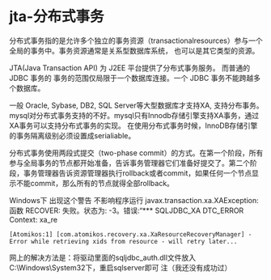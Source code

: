 # jta-分布式事务
分布式事务指的是允许多个独立的事务资源（transactionalresources）参与一个全局的事务中。事务资源通常是关系型数据库系统， 也可以是其它类型的资源。

JTA(Java Transaction API) 为 J2EE 平台提供了分布式事务服务。 而普通的JDBC 事务的 事务的范围仅局限于一个数据库连接。一个 JDBC 事务不能跨越多个数据库。

一般 Oracle, Sybase, DB2, SQL Server等大型数据库才支持XA, 支持分布事务。mysql对分布式事务支持的不好。mysql只有Innodb存储引擎支持XA事务，通过XA事务可以支持分布式事务的实现。
在使用分布式事务时候，InnoDB存储引擎的事务隔离级别必须设置成serialiable。

分布式事务使用两段式提交（two-phase commit）的方式。在第一个阶段，所有参与全局事务的节点都开始准备，告诉事务管理器它们准备好提交了。第二个阶段，事务管理器告诉资源管理器执行rollback或者commit，如果任何一个节点显示不能commit，那么所有的节点就得全部rollback。

Windows下 出现这个警告  不影响程序运行 
   javax.transaction.xa.XAException: 函数 RECOVER: 失败。状态为: -3。错误:“*** SQLJDBC_XA DTC_ERROR Context: xa_re

    [Atomikos:1] [com.atomikos.recovery.xa.XaResourceRecoveryManager] -  Error while retrieving xids from resource - will retry later...
网上的解决方法是：将驱动里面的sqljdbc_auth.dll文件放入C:\Windows\System32下，重启sqlserver即可   注（我还没有成功过）
